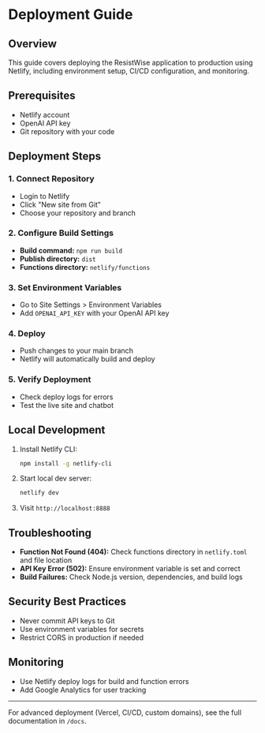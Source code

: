 # Deployment Guide

## Overview

This guide covers deploying the ResistWise application to production using Netlify, including environment setup, CI/CD configuration, and monitoring.

## Prerequisites
- Netlify account
- OpenAI API key
- Git repository with your code

## Deployment Steps

### 1. Connect Repository
- Login to Netlify
- Click "New site from Git"
- Choose your repository and branch

### 2. Configure Build Settings
- **Build command:** `npm run build`
- **Publish directory:** `dist`
- **Functions directory:** `netlify/functions`

### 3. Set Environment Variables
- Go to Site Settings > Environment Variables
- Add `OPENAI_API_KEY` with your OpenAI API key

### 4. Deploy
- Push changes to your main branch
- Netlify will automatically build and deploy

### 5. Verify Deployment
- Check deploy logs for errors
- Test the live site and chatbot

## Local Development

1. Install Netlify CLI:
   ```bash
   npm install -g netlify-cli
   ```
2. Start local dev server:
   ```bash
   netlify dev
   ```
3. Visit `http://localhost:8888`

## Troubleshooting

- **Function Not Found (404):** Check functions directory in `netlify.toml` and file location
- **API Key Error (502):** Ensure environment variable is set and correct
- **Build Failures:** Check Node.js version, dependencies, and build logs

## Security Best Practices
- Never commit API keys to Git
- Use environment variables for secrets
- Restrict CORS in production if needed

## Monitoring
- Use Netlify deploy logs for build and function errors
- Add Google Analytics for user tracking

---
For advanced deployment (Vercel, CI/CD, custom domains), see the full documentation in `/docs`. 